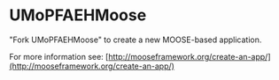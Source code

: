 UMoPFAEHMoose
=====

"Fork UMoPFAEHMoose" to create a new MOOSE-based application.

For more information see: [http://mooseframework.org/create-an-app/](http://mooseframework.org/create-an-app/)
